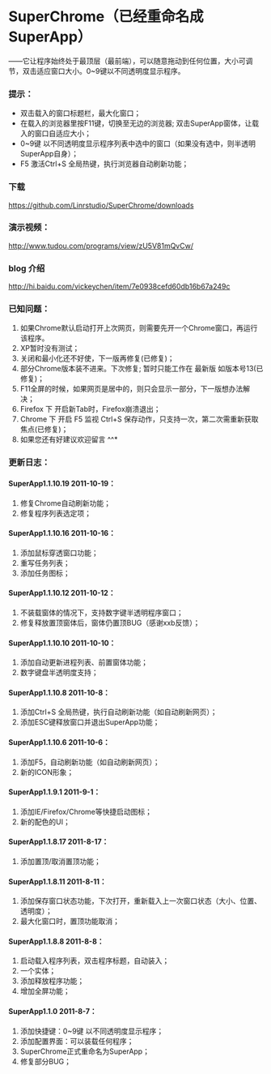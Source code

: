 # SuperChrome（已经重命名成SuperApp）
   ——它让程序始终处于最顶层（最前端），可以随意拖动到任何位置，大小可调节，双击适应窗口大小。0~9键以不同透明度显示程序。

### 提示：

 * 双击载入的窗口标题栏，最大化窗口；
 * 在载入的浏览器里按F11键，切换至无边的浏览器;
   双击SuperApp窗体，让载入的窗口自适应大小；
 * 0~9键 以不同透明度显示程序列表中选中的窗口（如果没有选中，则半透明SuperApp自身）；
 * F5 激活Ctrl+S 全局热键，执行浏览器自动刷新功能；

### 下载
https://github.com/Linrstudio/SuperChrome/downloads

### 演示视频：
http://www.tudou.com/programs/view/zU5V81mQvCw/

### blog 介绍

http://hi.baidu.com/vickeychen/item/7e0938cefd60db16b67a249c

### 已知问题：

 1. 如果Chrome默认启动打开上次网页，则需要先开一个Chrome窗口，再运行该程序。
 2. XP暂时没有测试；
 3. 关闭和最小化还不好使，下一版再修复(已修复)；
 4. 部分Chrome版本装不进来。下次修复; 暂时只能工作在 最新版 如版本号13(已修复)；
 5. F11全屏的时候，如果网页是居中的，则只会显示一部分，下一版想办法解决；
 6. Firefox 下 开启新Tab时，Firefox崩溃退出；
 7. Chrome 下 开启 F5 监视 Ctrl+S 保存动作，只支持一次，第二次需重新获取焦点(已修复)；
 8. 如果您还有好建议欢迎留言 ^^*

### 更新日志：
#### SuperApp1.1.10.19 2011-10-19：
1. 修复Chrome自动刷新功能；
2. 修复程序列表选定项；

#### SuperApp1.1.10.16 2011-10-16：
1. 添加鼠标穿透窗口功能；
2. 重写任务列表；
3. 添加任务图标；

#### SuperApp1.1.10.12 2011-10-12：
1. 不装载窗体的情况下，支持数字键半透明程序窗口；
2. 修复释放置顶窗体后，窗体仍置顶BUG（感谢xxb反馈）；

#### SuperApp1.1.10.10 2011-10-10：
1. 添加自动更新进程列表、前置窗体功能；
2. 数字键盘半透明度支持；

#### SuperApp1.1.10.8 2011-10-8：
1. 添加Ctrl+S 全局热键，执行自动刷新功能（如自动刷新网页）；
2. 添加ESC键释放窗口并退出SuperApp功能；

#### SuperApp1.1.10.6 2011-10-6：
1. 添加F5，自动刷新功能（如自动刷新网页）；
2. 新的ICON形象；

#### SuperApp1.1.9.1 2011-9-1：
1. 添加IE/Firefox/Chrome等快捷启动图标；
2. 新的配色的UI；

#### SuperApp1.1.8.17 2011-8-17：

1. 添加置顶/取消置顶功能；

#### SuperApp1.1.8.11 2011-8-11：

1. 添加保存窗口状态功能，下次打开，重新载入上一次窗口状态（大小、位置、透明度）；
2. 最大化窗口时，置顶功能取消；

#### SuperApp1.1.8.8 2011-8-8：

1. 启动载入程序列表，双击程序标题，自动装入；
2. 一个实体；
3. 添加释放程序功能；
4. 增加全屏功能；

#### SuperApp1.1.0  2011-8-7：

1. 添加快捷键：0~9键 以不同透明度显示程序；
2. 添加配置界面：可以装载任何程序；
3. SuperChrome正式重命名为SuperApp；
4. 修复部分BUG；
